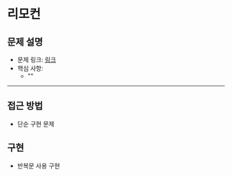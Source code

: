# 리모컨

## 문제 설명
- 문제 링크: [링크](https://www.acmicpc.net/problem/1107)
- 핵심 사항:
  - ""
---

## 접근 방법
- 단순 구현 문제

## 구현
- 반복문 사용 구현